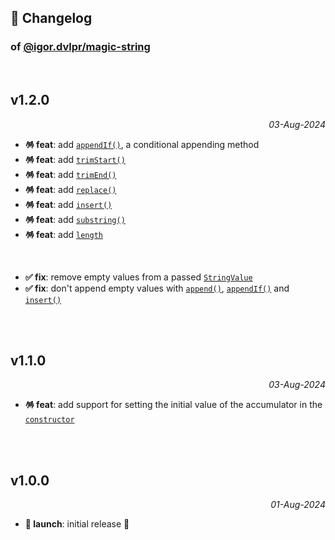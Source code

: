 ## 📒 Changelog

### of [@igor.dvlpr/magic-string](https://github.com/igorskyflyer/npm-magic-string)

<br>

## v1.2.0

<p align="right"><em>03-Aug-2024</em></p>

- **🪅 feat**: add [`appendIf()`](https://github.com/igorskyflyer/npm-magic-string#appendifvalue-stringvalue-rest-stringvalue), a conditional appending method
- **🪅 feat**: add [`trimStart()`](https://github.com/igorskyflyer/npm-magic-string#trimstart)
- **🪅 feat**: add [`trimEnd()`](https://github.com/igorskyflyer/npm-magic-string#trimend)
- **🪅 feat**: add [`replace()`](https://github.com/igorskyflyer/npm-magic-string#replacesearchvalue-string-replacevalue-string)
- **🪅 feat**: add [`insert()`](https://github.com/igorskyflyer/npm-magic-string#insertvalue-stringvalue-index-number)
- **🪅 feat**: add [`substring()`](https://github.com/igorskyflyer/npm-magic-string#substringstart-number-end-number)
- **🪅 feat**: add [`length`](https://github.com/igorskyflyer/npm-magic-string#length-number)

<br>

- **✅ fix**: remove empty values from a passed [`StringValue`](https://github.com/igorskyflyer/npm-magic-string#type-stringvalue--string--string)
- **✅ fix**: don't append empty values with [`append()`](https://github.com/igorskyflyer/npm-magic-string#appendvalue-stringvalue), [`appendIf()`](https://github.com/igorskyflyer/npm-magic-string#appendifvalue-stringvalue-rest-stringvalue) and [`insert()`](https://github.com/igorskyflyer/npm-magic-string#insertvalue-stringvalue-index-number)

<br>
<br>

## v1.1.0

<p align="right"><em>03-Aug-2024</em></p>

- **🪅 feat**: add support for setting the initial value of the accumulator in the [`constructor`](https://github.com/igorskyflyer/npm-magic-string#constructorinitialvalue-stringvalue)

<br>
<br>

## v1.0.0

<p align="right"><em>01-Aug-2024</em></p>

- **🚀 launch**: initial release 🎉
